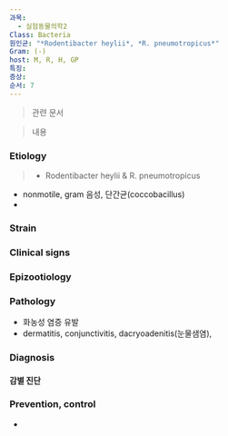 ```yaml
---
과목:
  - 실험동물의학2
Class: Bacteria
원인균: "*Rodentibacter heylii*, *R. pneumotropicus*"
Gram: (-)
host: M, R, H, GP
특징: 
증상: 
순서: 7
---
```


> 관련 문서

> 내용

### Etiology
> - Rodentibacter heylii & R. pneumotropicus

- nonmotile, gram 음성, 단간균(coccobacillus)
- 
### Strain

### Clinical signs

### Epizootiology

### Pathology
- 화농성 염증 유발
- dermatitis, conjunctivitis, dacryoadenitis(눈물샘염), 
### Diagnosis

#### 감별 진단

### Prevention, control
- 